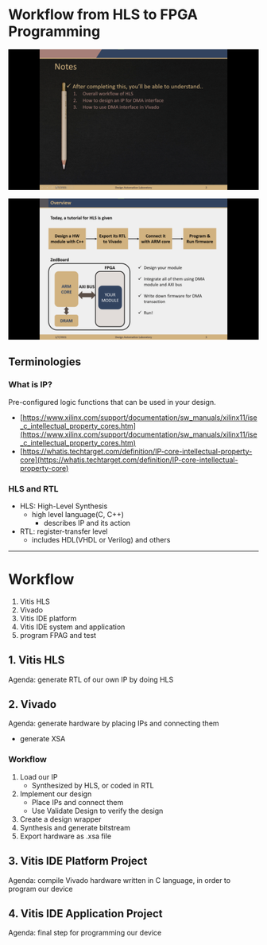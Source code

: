# Workflow from HLS to FPGA Programming

![Workflow%20from%20HLS%20to%20FPGA%20Programming%20670bfaa114c64b479cc325d3c1922628/Untitled.png](Workflow%20from%20HLS%20to%20FPGA%20Programming%20670bfaa114c64b479cc325d3c1922628/Untitled.png)

![Workflow%20from%20HLS%20to%20FPGA%20Programming%20670bfaa114c64b479cc325d3c1922628/Untitled%201.png](Workflow%20from%20HLS%20to%20FPGA%20Programming%20670bfaa114c64b479cc325d3c1922628/Untitled%201.png)

## Terminologies

### What is IP?

Pre-configured logic functions that can be used in your design.

- [https://www.xilinx.com/support/documentation/sw_manuals/xilinx11/ise_c_intellectual_property_cores.htm](https://www.xilinx.com/support/documentation/sw_manuals/xilinx11/ise_c_intellectual_property_cores.htm)
- [https://whatis.techtarget.com/definition/IP-core-intellectual-property-core](https://whatis.techtarget.com/definition/IP-core-intellectual-property-core)

### HLS and RTL

- HLS: High-Level Synthesis
    - high level language(C, C++)
        - describes IP and its action
- RTL: register-transfer level
    - includes HDL(VHDL or Verilog) and others

---

# Workflow

1. Vitis HLS
2. Vivado
3. Vitis IDE platform
4. Vitis IDE system and application
5. program FPAG and test

## 1. Vitis HLS

Agenda: generate RTL of our own IP by doing HLS

## 2. Vivado

Agenda: generate hardware by placing IPs and connecting them

- generate XSA

### Workflow

1. Load our IP
    - Synthesized by HLS, or coded in RTL
2. Implement our design
    - Place IPs and connect them
    - Use Validate Design to verify the design
3. Create a design wrapper
4. Synthesis and generate bitstream
5. Export hardware as .xsa file

## 3. Vitis IDE Platform Project

Agenda: compile Vivado hardware written in C language, in order to program our device

## 4. Vitis IDE Application Project

Agenda: final step for programming our device